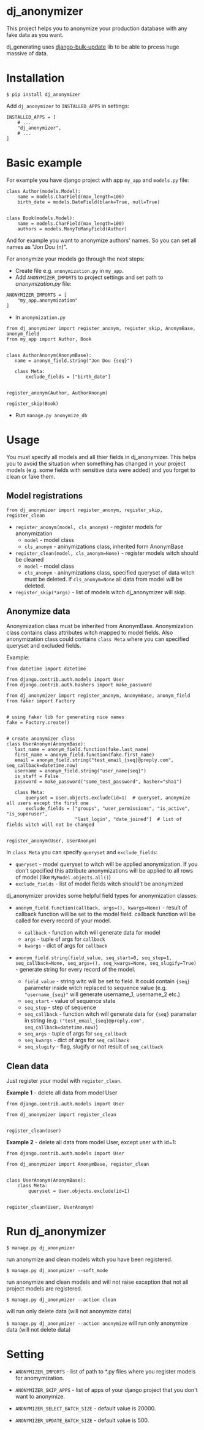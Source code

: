 dj_anonymizer
==================================
This project helps you to anonymize your production database with any fake data as you want.

dj_generating uses [django-bulk-update](https://github.com/aykut/django-bulk-update) lib to be able to prcess huge massive of data.

Installation
==================================
`$ pip install dj_anonymizer`

Add `dj_anonymizer` to `INSTALLED_APPS` in settings:

```
INSTALLED_APPS = [
    # ...
    "dj_anonymizer",
    # ...
]
```

Basic example
==================================
For example you have django project with app `my_app` and `models.py` file:
```
class Author(models.Model):
    name = models.CharField(max_length=100)
    birth_date = models.DateField(blank=True, null=True)


class Book(models.Model):
    name = models.CharField(max_length=100)
    authors = models.ManyToManyField(Author)
```
And for example you want to anonymize authors' names.
So you can set all names as "Jon Dou (n)".

For anonymize your models go through the next steps:

* Create file e.g. `anonymization.py` in `my_app`.
* Add `ANONYMIZER_IMPORTS` to project settings and set path to _anonymization.py_ file:
```
ANONYMIZER_IMPORTS = [
    "my_app.anonymization"
]
```
* in `anonymization.py`
```
from dj_anonymizer import register_anonym, register_skip, AnonymBase, anonym_field
from my_app import Author, Book


class AuthorAnonym(AnonymBase):
   name = anonym_field.string("Jon Dou {seq}")
   
   class Meta:
       exclude_fields = ["birth_date"]


register_anonym(Author, AuthorAnonym)

register_skip(Book)
```

* Run `manage.py anonymize_db`

Usage
===============
You must specify all models and all thier fields in dj_anonymizer. This helps you to avoid the situation when something has changed in your project models (e.g. some fields with sensitive data were added) and you forget to clean or fake them.

## Model registrations
`from dj_anonymizer import register_anonym, register_skip, register_clean`
* `register_anonym(model, cls_anonym)` - register models for anonymization
    * `model` - model class
    * `cls_anonym` - aninymizations class, inherited form AnonymBase
* `register_clean(model, cls_anonym=None)` - register models witch should be cleaned
    * `model` - model class
    * `cls_anonym` - aninymizations class, specified queryset of data witch must be deleted. if `cls_anonym=None` all data from model will be deleted.
* `register_skip(*args)` - list of models witch dj_anonymizer will skip.

## Anonymize data
Anonymization class must be inherited from AnonymBase. Anonymization class contains class attributes witch mapped to model fields. Also anonymization class could contains `class Meta` where you can specified queryset and excluded fields.

Example:
 ```angular2html
from datetime import datetime

from django.contrib.auth.models import User
from django.contrib.auth.hashers import make_password

from dj_anonymizer import register_anonym, AnonymBase, anonym_field
from faker import Factory


# using faker lib for generating nice names
fake = Factory.create()


# create anonymizer class
class UserAnonym(AnonymBase):
    last_name = anonym_field.function(fake.last_name)
    first_name = anonym_field.function(fake.first_name)
    email = anonym_field.string("test_email_{seq}@preply.com", seq_callback=datetime.now)
    username = anonym_field.string("user_name{seq}")
    is_staff = False
    password = make_password("some_test_password", hasher="sha1")

    class Meta:
        queryset = User.objects.exclude(id=1)  # queryset, anonymize all users except the first one
        exclude_fields = ["groups", "user_permissions", "is_active", "is_superuser",
                          "last_login", "date_joined"]  # list of fields witch will not be changed


register_anonym(User, UserAnonym)
```

In `class Meta` you can specify `queryset` and `exclude_fields`:
 * `queryset` - model queryset to witch will be applied anonymization. If you don't specified this attribute anonymizations will be applied to all rows of model (like `MyModel.objects.all()`)
 * `exclude_fields` - list of model fields witch should't be anonymized

dj_anonymizer provides some helpful field types for anonymization classes:
 
* `anonym_field.function(callback, args=(), kwargs=None)` - result of callback function will be set to the model field. callback function will be called for every record of your model.
    * `callback` - function witch will generate data for model
    * `args` - tuple of args for `callback`
    * `kwargs` - dict of args for `callback`

* `anonym_field.string(field_value, seq_start=0, seq_step=1, seq_callback=None, seq_args=(), seq_kwargs=None, seq_slugify=True)` - generate string for every record of the model.
    * `field_value` - string witc will be set to field. It could contain `{seq}` parameter inside witch replaced to sequence value (e.g. `"username_{seq}"` will generate username_1, username_2 etc.)
    * `seq_start` - value of sequence state
    * `seq_step` - step of sequence
    * `seq_callback` - function witch will generate data for `{seq}` parameter in string (e.g. `("test_email_{seq}@preply.com", seq_callback=datetime.now)`)
    * `seq_args` - tuple of args for `seq_callback`
    * `seq_kwargs` - dict of args for `seq_callback`
    * `seq_slugify` - flag, slugify or not result of `seq_callback`

## Clean data
Just register your model with `register_clean`.

**Example 1** - delete all data from model User
```
from django.contrib.auth.models import User

from dj_anonymizer import register_clean


register_clean(User)
```

**Example 2** - delete all data from model User, except user with id=1:
```
from django.contrib.auth.models import User

from dj_anonymizer import AnonymBase, register_clean


class UserAnonym(AnonymBase):
    class Meta:
        queryset = User.objects.exclude(id=1)


register_clean(User, UserAnonym)

```

# Run dj_anonymizer
`$ manage.py dj_anonymizer`

run anonymize and clean models witch you have been registered.

`$ manage.py dj_anonymizer --soft_mode`

run anonymize and clean models and will not raise exception that not all project models are registered. 



`$ manage.py dj_anonymizer --action clean`

will run only delete data (will not anonymize data)

`$ manage.py dj_anonymizer --action anonymize`
will run only anonymize data (will not delete data)

# Setting

* `ANONYMIZER_IMPORTS` - list of path to *.py files where you register models for anomymization.

* `ANONYMIZER_SKIP_APPS` - list of apps of your django project that you don't want to anonymize.

* `ANONYMIZER_SELECT_BATCH_SIZE` - default value is 20000. 

* `ANONYMIZER_UPDATE_BATCH_SIZE` - default value is 500.